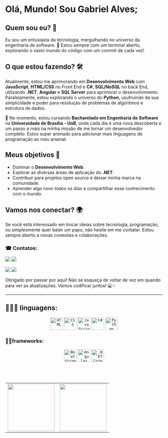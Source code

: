 # Olá, Mundo! Sou Gabriel Alves;

## Quem sou eu? 🤔
Eu sou um entusiasta da tecnologia, mergulhando no universo da engenharia de software. 🚀 Estou sempre com um terminal aberto, explorando o vasto mundo do código com um commit de cada vez!

## O que estou fazendo? 🛠️
  Atualmente, estou me aprimorando em **Desenvolvimento Web** com **JavaScript**, **HTML/CSS** no Front End e **C#**, **SQL/NoSQL** no back End, utilizando **.NET**, **Angular** e **SQL Server** para aprimorar o desenvolvimento.
  Paralelamente, estou explorando o universo do **Python**, usufruindo da sua simplicidade e poder para resolução de problemas de algoritmos e estrutura de dados.

🌱 No momento, estou cursando **Bacharelado em Engenharia de Software** na **Universidade de Brasília - UnB**, onde cada dia é uma nova descoberta e um passo a mais na minha missão de me tornar um desenvolvedor completo. Estou super animado para adicionar mais linguagens de programação ao meu arsenal.

## Meus objetivos 🎯
- Dominar o **Desenvolvimento Web**.
- Explorar as diversas áreas de aplicação do **.NET**.
- Contribuir para projetos open source e deixar minha marca na comunidade.
- Aprender algo novo todos os dias e compartilhar esse conhecimento com o mundo.

## Vamos nos conectar? 🌍
Se você está interessado em trocar ideias sobre tecnologia, programação, ou simplesmente quer bater um papo, não hesite em me contatar. Estou sempre aberto a novas conexões e colaborações.

### ☎ Contatos:
<div> 
  <a href="https://instagram.com/gabriel._.alves61" target="_blank"><img src="https://img.shields.io/badge/-Instagram-%23E4405F?style=for-the-badge&logo=instagram&logoColor=white" target="_blank"></a>
  <a href = "mailto:g.alvesdearaujo06@gmail.com"><img src="https://img.shields.io/badge/-Gmail-%23333?style=for-the-badge&logo=gmail&logoColor=white" target="_blank"></a>

  <a href="https://stackoverflow.com/users/23182994/gabriel-alves-de-araujo" target="_blank"><img src="https://img.shields.io/badge/Stack_Overflow-FE7A16?style=for-the-badge&logo=stack-overflow&logoColor=white" target="_blank"></a>
  <a href="https://www.linkedin.com/in/gabriel-alves-3000dev/" target="_blank"><img src="https://img.shields.io/badge/LinkedIn-0077B5?style=for-the-badge&logo=linkedin&logoColor=white" target="_blank"></a>
</div>

Obrigado por passar por aqui! Não se esqueça de voltar de vez em quando para ver as atualizações. Vamos codificar juntos! 💻✨

<hr backgroud-color="purple"></hr>

## 👨🏽‍💻 linguagens:
  
<div align="center">
	<code><img width="40" src="https://user-images.githubusercontent.com/25181517/192158954-f88b5814-d510-4564-b285-dff7d6400dad.png" alt="HTML" title="HTML"/></code>
	<code><img width="40" src="https://user-images.githubusercontent.com/25181517/183898674-75a4a1b1-f960-4ea9-abcb-637170a00a75.png" alt="CSS" title="CSS"/></code>
	<code><img width="40" src="https://user-images.githubusercontent.com/25181517/117447155-6a868a00-af3d-11eb-9cfe-245df15c9f3f.png" alt="JavaScript" title="JavaScript"/></code>
	<code><img width="40" src="https://user-images.githubusercontent.com/25181517/121405384-444d7300-c95d-11eb-959f-913020d3bf90.png" alt="C#" title="C#"/></code>
	<code><img width="40" src="https://user-images.githubusercontent.com/25181517/183423507-c056a6f9-1ba8-4312-a350-19bcbc5a8697.png" alt="Python" title="Python"/></code>
</div>

### 🐱‍🚀frameworks:
<div align="center">
	<code><img width="40" src="https://user-images.githubusercontent.com/25181517/183898054-b3d693d4-dafb-4808-a509-bab54cf5de34.png" alt="Bootstrap" title="Bootstrap"/></code>
	<code><img width="40" src="https://user-images.githubusercontent.com/25181517/183890595-779a7e64-3f43-4634-bad2-eceef4e80268.png" alt="Angular" title="Angular"/></code>
	<code><img width="40" src="https://user-images.githubusercontent.com/25181517/121405754-b4f48f80-c95d-11eb-8893-fc325bde617f.png" alt=".NET Core" title=".NET Core"/></code>
</div>
          
   <br><br>
<table align="center">
  <tr>
    <td>
      <a href="https://github.com/CODEbugging3000/">
        <img height="150px" src="https://github-readme-stats.vercel.app/api/top-langs/?username=CODEbugging3000&layout=compact&theme=dark"/>
      </a>
    </td>
    <td>
      <a href="https://github.com/CODEbugging3000/">
        <img height="150px" src="https://github-readme-stats.vercel.app/api?username=CODEbugging3000&show_icons=true&theme=dark"/>
      </a>
    </td>
  </tr>
</table>
